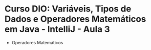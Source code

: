 # Curso DIO: Variáveis, Tipos de Dados e Operadores Matemáticos em Java - IntelliJ - Aula 3
- Operadores Matemáticos
